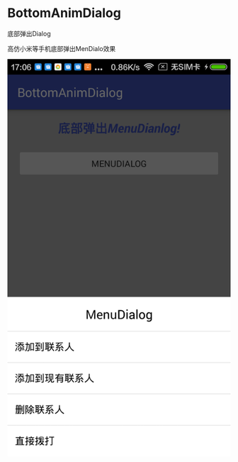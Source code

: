 # BottomAnimDialog
底部弹出Dialog

高仿小米等手机底部弹出MenDialo效果

![image](https://github.com/liyi828328/BottomAnimDialog/raw/master/screenshot/BottomAnimDialog.png)
